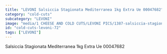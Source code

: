 ```yaml
---
title: "LEVONI Salsiccia Stagionata Mediterranea 1kg Extra Ue 00047682"
category: "cold-cuts"
subcategory: "LEVONI"
image: "media/1 CHEESE AND COLD CUTS/LEVONI PICS/1387-salsiccia-stagionata-mediterranea-1kg-extra-ue-00047682.jpg"
id: "cold-cuts-levoni-72"
tags: ["LEVONI"]
---
```


Salsiccia Stagionata Mediterranea 1kg Extra Ue 00047682
